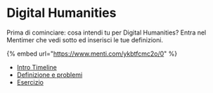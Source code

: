 # Digital Humanities

Prima di cominciare: cosa intendi tu per Digital Humanities? Entra nel Mentimer che vedi sotto ed inserisci le tue definizioni.

{% embed url="https://www.menti.com/ykbtfcmc2o/0" %}

* [Intro Timeline](close-reading.md)
* [Definizione e problemi](close-reading-1.md)
* [Esercizio](../esempi-di-dh/exercises.md)
